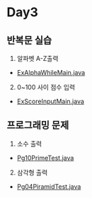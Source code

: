 # Day3

## 반복문 실습

1. 알파벳 A-Z출력
 - [ExAlphaWhileMain.java](ExAlphaWhileMain.java)
2. 0~100 사이 점수 입력
 - [ExScoreInputMain.java](ExScoreInputMain.java)


## 프로그래밍 문제

1. 소수 출력
 - [Pg10PrimeTest.java](Pg10PrimeTest.java)

2. 삼각형 출력
  - [Pg04PiramidTest.java](Pg04PiramidTest.java)
